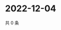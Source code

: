 # 2022-12-04

共 0 条

<!-- BEGIN WEIBO -->
<!-- 最后更新时间 Sun Dec 04 2022 19:11:15 GMT+0800 (China Standard Time) -->

<!-- END WEIBO -->
